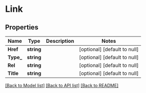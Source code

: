 # Link

## Properties
Name | Type | Description | Notes
------------ | ------------- | ------------- | -------------
**Href** | **string** |  | [optional] [default to null]
**Type_** | **string** |  | [optional] [default to null]
**Rel** | **string** |  | [optional] [default to null]
**Title** | **string** |  | [optional] [default to null]

[[Back to Model list]](../README.md#documentation-for-models) [[Back to API list]](../README.md#documentation-for-api-endpoints) [[Back to README]](../README.md)


